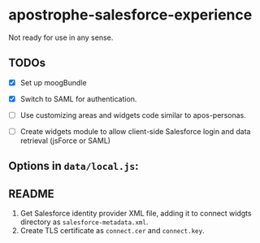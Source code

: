 # apostrophe-salesforce-experience
Not ready for use in any sense.

## TODOs
- [X] Set up moogBundle
- [X] Switch to SAML for authentication.
- [ ] Use customizing areas and widgets code similar to apos-personas.
- [ ] Create widgets module to allow client-side Salesforce login and data retrieval (jsForce or SAML)


## Options in `data/local.js`:

## README

1. Get Salesforce identity provider XML file, adding it to connect widgts directory as `salesforce-metadata.xml`.
2. Create TLS certificate as `connect.cer` and `connect.key`.